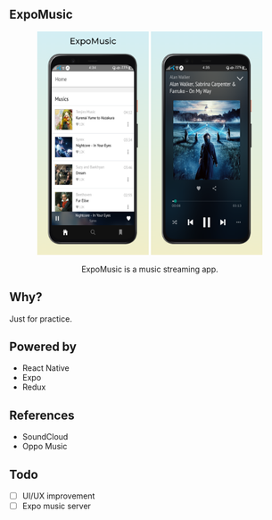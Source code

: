 ## ExpoMusic

<p align="center">
<img width="200" height="400" src="https://github.com/KhineKyaw/ExpoMusic/blob/master/static/images/screen1.png?raw=true">
<img width="200" height="400" src="https://github.com/KhineKyaw/ExpoMusic/blob/master/static/images/screen2.png?raw=true">
</p>

<p align="center">ExpoMusic is a music streaming app.</p>


## Why?

Just for practice.

## Powered by

-  React Native
-  Expo
-  Redux

## References

- SoundCloud
- Oppo Music

## Todo

-  [ ] UI/UX improvement
-  [ ] Expo music server
